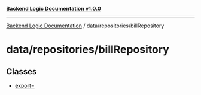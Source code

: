 [**Backend Logic Documentation v1.0.0**](../../../README.md)

***

[Backend Logic Documentation](../../../README.md) / data/repositories/billRepository

# data/repositories/billRepository

## Classes

- [export=](classes/export=.md)
